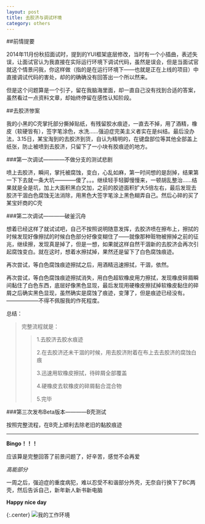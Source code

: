 ```yaml
---
layout: post
title: 去胶济与调试环境
category: others
---
```


##前情提要

2014年11月份秋招面试时，提到的YUI框架底层修改，当时有一个小插曲，表述失误，让面试官认为我直接在实际运行环境下调试代码，虽然是误会，但是当面试官就这个情景问我，你这样做（指的是在运行环境下——也就是正在上线的项目）中直接调试代码的害处，却的的确确没有回答出一个所以然来。

但是这个问题算是一个引子，留在我脑海里面，却一直自己没有找到合适的答案，虽然看过一点资料文章，却始终停留在感性认知阶段。

##去胶济惨案

我的小黑的C壳掌托部分撕掉贴纸，有残留胶水痕迹，一直去不掉，用了酒精，橡皮（软硬皆有），签字笔涂色，水洗……强迫症完美主义者实在是纠结。最后没办法，3.15日，某宝淘到的去胶济到货，自认为精明的，在键盘部位等其他全部盖上纸张，防止被喷到去胶济，只留下了一小块有胶痕迹的地方。

###第一次调试————不做分支的测试悲剧

喷上去胶济，瞬间，掌托被腐蚀，变白，心乱如麻，第一时间想的是刮掉，结果第一下下去就一条大坑————傻了。。。继续轻手轻脚慢慢来，一顿胡乱整治……结果就是全是坑，加上大面积黑白交加，之前的胶迹面积扩大5倍左右，最后发现去胶济干涸白色腐蚀无法消除，用黑色大签字笔涂上黑色糊弄自己。然后心碎的买了某宝奸商的C壳

###第二次调试————破釜沉舟

想着已经这样了就试试吧，自己不按照说明随意发挥，去胶济喷在擦布上，擦拭的时候发现好像擦拭的时候白色部分好像变糊住了——就像那种赃物被擦掉之前的征兆，继续擦，发现真是掉了，但是一想，如果就这样自然干涸新的去胶济会再次引起腐蚀变白。就在这时，想着水擦拭掉，果然还是留下了白色腐蚀痕迹。

再次尝试，等白色腐蚀痕迹擦拭之后，用酒精迅速擦拭，干涸，依然。

再次尝试，等白色腐蚀痕迹擦拭消失，用白色超软橡皮用力擦拭，发现橡皮碎屑瞬间黏住了白色东西，底层好像黑色显现，最后发现用硬橡皮擦拭掉软橡皮黏住的碎屑之后确实黑色显现，虽然确实是腐蚀了痕迹，变薄了，但是痕迹已经没有。——————不得不佩服我的作死程度。

总结：

>完整流程就是：
>
>>1.去胶济去胶水痕迹
>>
>>2.在去胶济还未干涸的时候，用去胶济附着在布上去去胶济的腐蚀白痕
>>
>>3.迅速用软橡皮擦拭，待碎屑全部覆盖
>>
>>4.硬橡皮去软橡皮的碎屑黏合混合物
>>
>>5.完毕

###第三次发布Beta版本————B壳测试

按照完整流程，在B壳上顺利去除老旧的黏胶痕迹


---
**Bingo！！！**

应该算是完整回答了前景问题了，好辛苦，感觉不会再爱


*高能部分*

一周之后，强迫症的重度病犯，难以忍受不和谐部分外壳，无奈自行换下了BC两壳，然后告诉自己，新年新人新书新电脑

**Happy nice day**

{:.center}
![我的工作环境](http://javaclee.com/assets%2Fimg%2F20150315%2FMyIBM.PNG)
